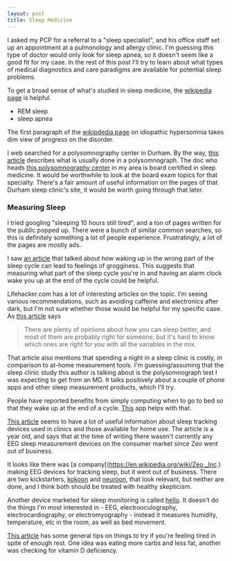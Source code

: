 ```yaml
---
layout: post
title: Sleep Medicine 
---
```


I asked my PCP for a referral to a "sleep specialist", and his office staff set up an appointment at a pulmonology and allergy clinic. I'm guessing this type of doctor would only look for sleep apnea, so it doesn't seem like a good fit for my case. In the rest of this post I'll try to learn about what types of medical diagnostics and care paradigms are available for potential sleep problems.

To get a broad sense of what's studied in sleep medicine, the [wikipedia page](https://en.wikipedia.org/wiki/Sleep_medicine) is helpful. 
* REM sleep
* sleep apnea

The first paragraph of the [wikipdedia page](https://en.wikipedia.org/wiki/Idiopathic_hypersomnia) on idiopathic hypersomnia takes dim view of progress on the disorder.

I web searched for a polysomnography center in Durham. By the way, [this article](http://sleepjunkies.com/features/the-ultimate-guide-to-sleep-tracking/) describes what is usually done in a polysomnograph. The doc who heads [this polysomnography center](http://kironsleep.com/) in my area is board certified in sleep medicine. It would be worthwhile to look at the board exam topics for that specialty. There's a fair amount of useful information on the pages of that Durham sleep clinic's site, it would be worth going through that later.


### Measuring Sleep 
I tried googling "sleeping 10 hours still tired", and a ton of pages written for the public popped up. There were a bunch of similar common searches, so this is definitely something a lot of people experience. Frustratingly, a lot of the pages are mostly ads. 

I saw [an article](http://www.huffingtonpost.com/2015/03/16/tired-after-long-sleep_n_6800880.html) that talked about how waking up in the wrong part of the sleep cycle can lead to feelings of grogginess. This suggests that measuring what part of the sleep cycle you're in and having an alarm clock wake you up at the end of the cycle could be helpful. 

Lifehacker.com has a lot of interesting articles on the topic. I'm seeing various recommendations, such as avoiding caffeine and electronics after dark, but I'm not sure whether those would be helpful for my specific case. As [this article](http://lifehacker.com/5828581/how-i-achieved-better-sleep-with-the-help-of-technology) says

> There are plenty of opinions about how you can sleep better, and most of them are probably right for someone, but it's hard to know which ones are right for you with all the variables in the mix.

That article also mentions that spending a night in a sleep clinic is costly, in comparison to at-home measurement tools. I'm guessing/assuming that the sleep clinic study this author is talking about is the polysomnograph test I was expecting to get from an MD. It talks positively about a couple of phone apps and other sleep measurement products, which I'll try.

People have reported benefits from simply computing when to go to bed so that they wake up at the end of a cycle. [This](https://www.reddit.com/r/InternetIsBeautiful/comments/3k3agq/sleepytime_site_that_helps_you_figure_out_when_to/) app helps with that.

[This article](http://sleepjunkies.com/features/the-ultimate-guide-to-sleep-tracking/) seems to have a lot of useful information about sleep tracking devices used in clinics and those available for home use. The article is a year old, and says that at the time of writing there wasen't currently any EEG sleep measurement devices on the consumer market since Zeo went out of business.

It looks like there was [a company[(https://en.wikipedia.org/wiki/Zeo,_Inc.) making EEG devices for tracking sleep, but it went out of business. There are two kickstarters, [kokoon](https://kokoon.io/) and [neuroon](https://neuroon.com/), that look relevant, but neither are done, and I think both should be treated with healthy skepticism.

Another device marketed for sleep monitoring is called [hello](https://hello.is/?gclid=Cj0KEQiAn8i0BRDur-HV1PCTy4UBEiQAPuFr9DNLPDJwUk5TIZo1hrjSnENsVU54oh_t6fVnvnDznSIaAoFh8P8HAQ). It doesn't do the things I'm most interested in - EEG, electrooculography, electrocardiography, or electromyography - instead it measures humidity, temperature, etc in the room, as well as bed movement.

[This article](http://lifehacker.com/why-am-i-so-tired-all-the-time-even-when-i-get-enough-s-513134992) has some general tips on things to try if you're feeling tired in spite of enough rest. One idea was eating more carbs and less fat, another was checking for vitamin D deficiency.

